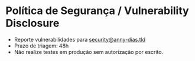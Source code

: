 # Política de Segurança / Vulnerability Disclosure

- Reporte vulnerabilidades para security@anny-dias.tld
- Prazo de triagem: 48h
- Não realize testes em produção sem autorização por escrito.
